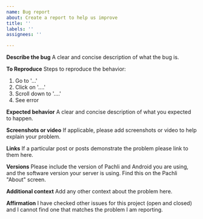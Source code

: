 ```yaml
---
name: Bug report
about: Create a report to help us improve
title: ''
labels: ''
assignees: ''

---
```


**Describe the bug**
A clear and concise description of what the bug is.

**To Reproduce**
Steps to reproduce the behavior:
1. Go to '...'
2. Click on '....'
3. Scroll down to '....'
4. See error

**Expected behavior**
A clear and concise description of what you expected to happen.

**Screenshots or video**
If applicable, please add screenshots or video to help explain your problem.

**Links**
If a particular post or posts demonstrate the problem please link to them here.

**Versions**
Please include the version of Pachli and Android you are using, and the software version your server is using. Find this on the Pachli "About" screen.

**Additional context**
Add any other context about the problem here.

**Affirmation**
I have checked other issues for this project (open and closed) and I cannot find one that matches the problem I am reporting.
